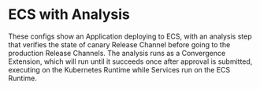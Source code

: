 # ECS with Analysis

These configs show an Application deploying to ECS, with an analysis step that verifies the state of canary Release Channel before going to the production Release Channels. The analysis runs as a Convergence Extension, which will run until it succeeds once after approval is submitted, executing on the Kubernetes Runtime while Services run on the ECS Runtime.
